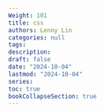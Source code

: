 ```yaml
---
Weight: 101
title: css
authors: Lenny Lin
categories: null
tags: 
description: 
draft: false
date: "2024-10-04"
lastmod: "2024-10-04"
series:
toc: true
bookCollapseSection: true
---
```



<!--more-->





